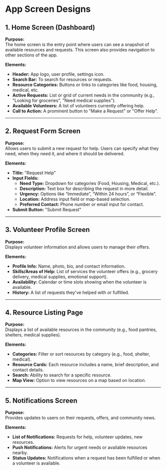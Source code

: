 # App Screen Designs

## 1. Home Screen (Dashboard)

**Purpose:**  
The home screen is the entry point where users can see a snapshot of available resources and requests. This screen also provides navigation to other sections of the app.

**Elements:**
- **Header:** App logo, user profile, settings icon.
- **Search Bar:** To search for resources or requests.
- **Resource Categories:** Buttons or links to categories like food, housing, medical, etc.
- **Active Requests:** List or grid of current needs in the community (e.g., "Looking for groceries", "Need medical supplies").
- **Available Volunteers:** A list of volunteers currently offering help.
- **Call to Action:** A prominent button to "Make a Request" or "Offer Help".

---

## 2. Request Form Screen

**Purpose:**  
Allows users to submit a new request for help. Users can specify what they need, when they need it, and where it should be delivered.

**Elements:**
- **Title:** "Request Help"
- **Input Fields:**
  - **Need Type:** Dropdown for categories (Food, Housing, Medical, etc.).
  - **Description:** Text box for describing the request in more detail.
  - **Urgency:** Options like “Immediate”, “Within 24 hours”, or “Flexible”.
  - **Location:** Address input field or map-based selection.
  - **Preferred Contact:** Phone number or email input for contact.
- **Submit Button:** "Submit Request"

---

## 3. Volunteer Profile Screen

**Purpose:**  
Displays volunteer information and allows users to manage their offers.

**Elements:**
- **Profile Info:** Name, photo, bio, and contact information.
- **Skills/Areas of Help:** List of services the volunteer offers (e.g., grocery delivery, medical supplies, emotional support).
- **Availability:** Calendar or time slots showing when the volunteer is available.
- **History:** A list of requests they've helped with or fulfilled.

---

## 4. Resource Listing Page

**Purpose:**  
Displays a list of available resources in the community (e.g., food pantries, shelters, medical supplies).

**Elements:**
- **Categories:** Filter or sort resources by category (e.g., food, shelter, medical).
- **Resource Cards:** Each resource includes a name, brief description, and contact details.
- **Search:** Ability to search for a specific resource.
- **Map View:** Option to view resources on a map based on location.

---

## 5. Notifications Screen

**Purpose:**  
Provides updates to users on their requests, offers, and community news.

**Elements:**
- **List of Notifications:** Requests for help, volunteer updates, new resources.
- **Push Notifications:** Alerts for urgent needs or available resources nearby.
- **Status Updates:** Notifications when a request has been fulfilled or when a volunteer is available.
